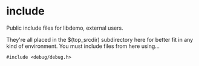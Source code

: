 # include

Public include files for libdemo, external users.

They're all placed in the $(top_srcdir) subdirectory here for better fit in any kind of
environment. You must include files from here using...

    #include <debug/debug.h>

